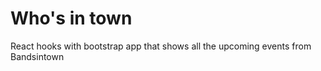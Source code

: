 # Who's in town
React hooks with bootstrap app that shows all the upcoming events from Bandsintown 
